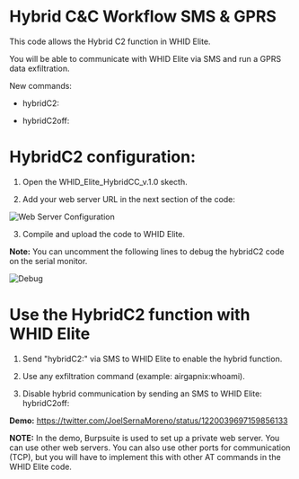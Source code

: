# Hybrid C&C Workflow SMS & GPRS

This code allows the Hybrid C2 function in WHID Elite.

You will be able to communicate with WHID Elite via SMS and run a GPRS data exfiltration.

New commands:

* hybridC2:

* hybridC2off:

# HybridC2 configuration:

1. Open the WHID_Elite_HybridCC_v.1.0 skecth.

2. Add your web server URL in the next section of the code:

![Web Server Configuration](https://github.com/joelsernamoreno/whid-31337/blob/master/WHID_Elite_HybridC2_v.1.0/images/webserver_conf.png)

3. Compile and upload the code to WHID Elite.

**Note:** You can uncomment the following lines to debug the hybridC2 code on the serial monitor.

![Debug](https://github.com/joelsernamoreno/whid-31337/blob/master/WHID_Elite_HybridC2_v.1.0/images/debug.png)

# Use the HybridC2 function with WHID Elite

1. Send "hybridC2:" via SMS to WHID Elite to enable the hybrid function.

2. Use any exfiltration command (example: airgapnix:whoami).

3. Disable hybrid communication by sending an SMS to WHID Elite: hybridC2off:

**Demo:** https://twitter.com/JoelSernaMoreno/status/1220039697159856133

**NOTE:** In the demo, Burpsuite is used to set up a private web server. You can use other web servers. You can also use other ports for communication (TCP), but you will have to implement this with other AT commands in the WHID Elite code.
